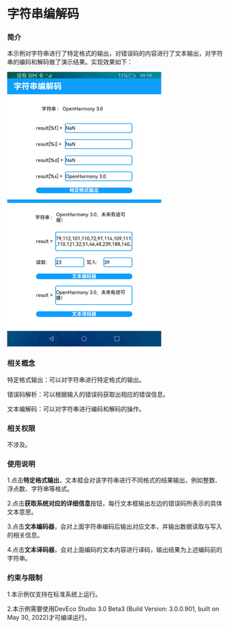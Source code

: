 # 字符串编解码

### 简介

本示例对字符串进行了特定格式的输出，对错误码的内容进行了文本输出，对字符串的编码和解码做了演示结果。实现效果如下：

![](screenshots/device/image1.png)

### 相关概念

特定格式输出：可以对字符串进行特定格式的输出。

错误码解析：可以根据输入的错误码获取出相应的错误信息。

文本编解码：可以对字符串进行编码和解码的操作。

### 相关权限

不涉及。

### 使用说明

1.点击**特定格式输出**，文本框会对该字符串进行不同格式的结果输出，例如整数、浮点数、字符串等格式。

2.点击**获取系统对应的详细信息**按钮，每行文本框输出左边的错误码所表示的具体文本意思。

3.点击**文本编码器**，会对上面字符串编码后输出对应文本，并输出数据读取与写入的相关信息。

4.点击**文本译码器**，会对上面编码的文本内容进行译码，输出结果为上述编码前的字符串。

### 约束与限制

1.本示例仅支持在标准系统上运行。

2.本示例需要使用DevEco Studio 3.0 Beta3 (Build Version: 3.0.0.901, built on May 30, 2022)才可编译运行。